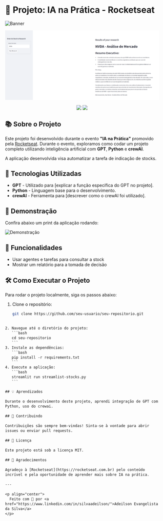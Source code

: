 # 🚀 Projeto: IA na Prática - Rocketseat

![Banner](link-para-banner-ou-gif)

![alt text](https://github.com/AdeilsonESilva/stocks-agent-crewai/blob/main/image.png?raw=true)

<p align="center">
  <img src="https://img.shields.io/badge/status-Em%20Desenvolvimento-yellow">
  <img src="https://img.shields.io/badge/tecnologias-GPT%20|%20Python%20|%20crewAI-blue">
</p>

## 📚 Sobre o Projeto

Este projeto foi desenvolvido durante o evento **"IA na Prática"** promovido pela [Rocketseat](https://rocketseat.com.br). Durante o evento, exploramos como codar um projeto completo utilizando inteligência artificial com **GPT**, **Python** e **crewAI**.

A aplicação desenvolvida visa automatizar a tarefa de indicação de stocks.

## 🔧 Tecnologias Utilizadas

- **GPT** - Utilizado para [explicar a função específica do GPT no projeto].
- **Python** - Linguagem base para o desenvolvimento.
- **crewAI** - Ferramenta para [descrever como o crewAI foi utilizado].

## 📸 Demonstração

Confira abaixo um print da aplicação rodando:

![Demonstração](link-para-imagem-ou-gif)

## 🚀 Funcionalidades

- Usar agentes e tarefas para consultar a stock
- Mostrar um relatório para a tomada de decisão

## 🛠 Como Executar o Projeto

Para rodar o projeto localmente, siga os passos abaixo:

1. Clone o repositório:
   ```bash
   git clone https://github.com/seu-usuario/seu-repositorio.git
   ```

````

2. Navegue até o diretório do projeto:
   ```bash
   cd seu-repositorio
   ```
3. Instale as dependências:
   ```bash
   pip install -r requirements.txt
   ```
4. Execute a aplicação:
   ```bash
   streamlit run streamlist-stocks.py
   ```

## 💡 Aprendizados

Durante o desenvolvimento deste projeto, aprendi integração de GPT com Python, uso do crewai.

## 🤝 Contribuindo

Contribuições são sempre bem-vindas! Sinta-se à vontade para abrir issues ou enviar pull requests.

## 📄 Licença

Este projeto está sob a licença MIT.

## 🙌 Agradecimentos

Agradeço à [Rocketseat](https://rocketseat.com.br) pelo conteúdo incrível e pela oportunidade de aprender mais sobre IA na prática.

---

<p align="center">
  Feito com 💜 por <a href="https://www.linkedin.com/in/silvaadeilson/">Adeilson Evangelista da Silva</a>
</p>
````
